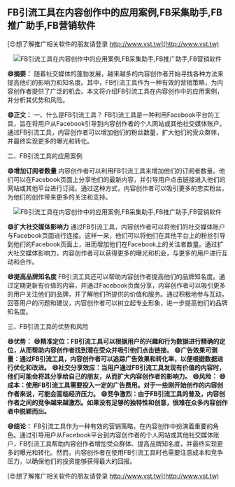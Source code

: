 ## **FB引流工具在内容创作中的应用案例,FB采集助手,FB推广助手,FB营销软件**

[😍想了解推广相关软件的朋友请登录 http://www.vst.tw](http://www.vst.tw)

 <center><img src="https://vst.tw/MP4/tuiguang/png/4.png" alt="FB引流工具在内容创作中的应用案例,FB采集助手,FB推广助手,FB营销软件"></center>

**😄摘要：**
随着社交媒体的蓬勃发展，越来越多的内容创作者开始寻找各种方法来提高他们的影响力和知名度。其中，FB引流工具作为一种有效的营销策略，为内容创作者提供了广泛的机会。本文将介绍FB引流工具在内容创作中的应用案例，并分析其优势和风险。

**😄正文：**
一、什么是FB引流工具？
FB引流工具是一种利用Facebook平台的工具，旨在将用户从Facebook引导到内容创作者的个人网站或其他社交媒体账户。通过FB引流工具，内容创作者可以增加他们的粉丝数量，扩大他们的受众群体，并最终实现更多的曝光和转化。

二、FB引流工具的应用案例

**😄增加订阅者数量**
内容创作者可以利用FB引流工具来增加他们的订阅者数量。他们可以在Facebook页面上分享他们的最新内容，并引导用户点击链接进入他们的网站或其他平台进行订阅。通过这种方式，内容创作者可以吸引更多的忠实粉丝，为他们的创作带来更多的关注和支持。

 <center><img src="https://vst.tw/MP4/tuiguang/png/0.png" alt="FB引流工具在内容创作中的应用案例,FB采集助手,FB推广助手,FB营销软件"></center>

**😄扩大社交媒体影响力**
通过FB引流工具，内容创作者可以将他们的社交媒体账户与Facebook页面进行连接。这样一来，他们可以将他们在其他平台上的粉丝引导到他们的Facebook页面上，进而增加他们在Facebook上的关注者数量。通过扩大社交媒体影响力，内容创作者可以获得更多的曝光和机会，与更多的用户进行互动和合作。

**😄提高品牌知名度**
FB引流工具还可以帮助内容创作者提高他们的品牌知名度。通过定期更新有价值的内容，并通过Facebook页面分享，内容创作者可以吸引更多的用户关注他们的品牌，并了解他们所提供的价值和服务。通过积极地参与互动，回答用户的问题和建议，内容创作者可以树立起专业形象，进一步提高他们的品牌知名度。

三、FB引流工具的优势和风险

**😄优势：**
**😄精准定位：FB引流工具可以根据用户的兴趣和行为数据进行精确的定位，从而帮助内容创作者找到潜在受众并吸引他们点击链接。**
**😄广告效果可测量：通过FB引流工具，内容创作者可以追踪广告效果和转化率，以便根据数据进行优化和改进。**
**😄社交分享效应：当用户通过FB引流工具发现有价值的内容时，他们可能会将其分享给自己的朋友，从而扩大内容创作者的影响力。**
**😄风险：**
**😄成本：使用FB引流工具需要投入一定的广告费用。对于一些刚开始创作的内容创作者来说，可能会面临经济压力。**
**😄竞争激烈：由于FB引流工具的普及，内容创作者之间的竞争越来越激烈。如果没有足够的独特性和创意，很难在众多内容创作者中脱颖而出。**

**😄结论：**
FB引流工具作为一种有效的营销策略，在内容创作中扮演着重要的角色。通过引导用户从Facebook平台到内容创作者的个人网站或其他社交媒体账户，FB引流工具帮助内容创作者增加受众群体、提高品牌知名度，并最终实现更多的曝光和转化。然而，内容创作者在使用FB引流工具时也需要注意成本和竞争压力，以确保他们的投资能够获得最大的回报。

[😍想了解推广相关软件的朋友请登录 http://www.vst.tw](http://www.vst.tw)



